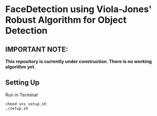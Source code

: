 # FaceDetection using Viola-Jones' Robust Algorithm for Object Detection

## IMPORTANT NOTE:
**This repository is currently under construction.  There is no working algorithm yet.**

## Setting Up

Run in Terminal
```
chmod u+x setup.sh
./setup.sh
```
